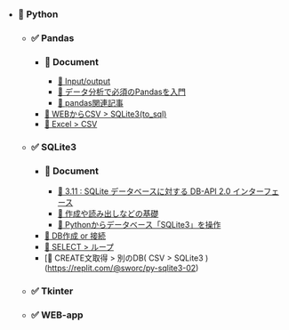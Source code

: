- ### 📗 Python
  - ### ✅ Pandas
    - ### 🔶 Document
      - [📰 Input/output](https://pandas.pydata.org/docs/reference/io.html)
      - [📰 データ分析で必須のPandasを入門](https://aiacademy.jp/media/?p=152)
      - [📰 pandas関連記事](https://note.nkmk.me/python-pandas-post-summary/)
    - [📕 WEBからCSV > SQLite3(to_sql)](https://replit.com/@sworc/py-pandas-csv-sqlite3)
    - [📕 Excel > CSV](https://replit.com/@sworc/py-pandas-excel-csv)
  - ### ✅ SQLite3
    - ### 🔶 Document
      - [📰 3.11 : SQLite データベースに対する DB-API 2.0 インターフェース](https://docs.python.org/ja/3.11/library/sqlite3.html)
      - [📰 作成や読み出しなどの基礎](https://qiita.com/saira/items/e08c8849cea6c3b5eb0c)
      - [📰 Pythonからデータベース「SQLite3」を操作](https://proengineer.internous.co.jp/content/columnfeature/20735)
    - [📕 DB作成 or 接続](https://replit.com/@sworc/py-sqlite3-create)
    - [📕 SELECT > ループ](https://replit.com/@sworc/py-sqlite3-01)
    - [📕 CREATE文取得 > 別のDB( CSV > SQLite3 )(https://replit.com/@sworc/py-sqlite3-02)
  - ### ✅ Tkinter
  - ### ✅ WEB-app
